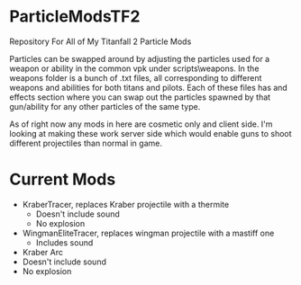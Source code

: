# ParticleModsTF2
Repository For All of My Titanfall 2 Particle Mods

Particles can be swapped around by adjusting the particles used for a weapon or ability in the common vpk under scripts\weapons. In the weapons folder is a bunch of .txt files, all corresponding to different weapons and abilities for both titans and pilots. Each of these files has and effects section where you can swap out the particles spawned by that gun/ability for any other particles of the same type.

As of right now any mods in here are cosmetic only and client side. I'm looking at making these work server side which would enable guns to shoot different projectiles than normal in game. 

# Current Mods
- KraberTracer, replaces Kraber projectile with a thermite
  - Doesn't include sound
  - No explosion
- WingmanEliteTracer, replaces wingman projectile with a mastiff one
  - Includes sound
 - Kraber Arc
  - Doesn't include sound
  - No explosion

